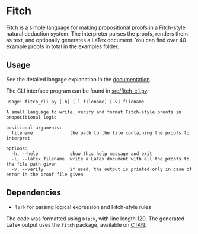 # Fitch

Fitch is a simple language for making propositional proofs in a Fitch-style natural deduction system.
The interpreter parses the proofs, renders them as text, and optionally generates a LaTex document.
You can find over 40 example proofs in total in the examples folder.

## Usage

See the detailed langage explanation in the [documentation](./docs/syntax.md).

The CLI interface program can be found in [src/fitch_cli.py](./src/fitch_cli.py).

```
usage: fitch_cli.py [-h] [-l filename] [-v] filename

A small language to write, verify and format Fitch-style proofs in propositional logic

positional arguments:
  filename              the path to the file containing the proofs to interpret

options:
  -h, --help            show this help message and exit
  -l, --latex filename  write a LaTex document with all the proofs to the file path given
  -v, --verify          if used, the output is printed only in case of error in the proof file given
```

## Dependencies

 - `lark` for parsing logical expression and Fitch-style rules

The code was formatted using `black`, with line length 120.
The generated LaTex output uses the `fitch` package, available on [CTAN](https://ctan.org/pkg/fitch).
